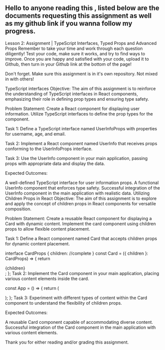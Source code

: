 ## Hello to anyone reading this , listed below are the documents requesting this assignment as well as my github link if you wanna follow my progress. 

Lesson 2: Assignment | TypeScript Interfaces, Typed Props and Advanced Props
Remember to take your time and work through each question diligently! Test your code, make sure it works, and try to find ways to improve. Once you are happy and satisfied with your code, upload it to Github, then turn in your Github link at the bottom of the page!

Don't forget. Make sure this assignment is in it's own repository. Not mixed in with others!



TypeScript interfaces
Objective: The aim of this assignment is to reinforce the understanding of TypeScript interfaces in React components, emphasizing their role in defining prop types and ensuring type safety.

Problem Statement: Create a React component for displaying user information. Utilize TypeScript interfaces to define the prop types for the component.

Task 1: Define a TypeScript interface named UserInfoProps with properties for username, age, and email.

Task 2: Implement a React component named UserInfo that receives props conforming to the UserInfoProps interface.

Task 3: Use the UserInfo component in your main application, passing props with appropriate data and display the data.

Expected Outcomes:

A well-defined TypeScript interface for user information props.
A functional UserInfo component that enforces type safety.
Successful integration of the UserInfo component in the main application with realistic data.
Utilizing Children Props in React
Objective: The aim of this assignment is to explore and apply the concept of children props in React components for versatile composition.

Problem Statement: Create a reusable React component for displaying a Card with dynamic content. Implement the card component using children props to allow flexible content placement.

Task 1: Define a React component named Card that accepts children props for dynamic content placement.

interface CardProps {
    children: //complete
}
const Card = ({ children }: CardProps) => {
  return <div>{children}</div>;
};
Task 2: Implement the Card component in your main application, placing various content elements inside the card.


const App = () => {
  return (
    <div>
    </div>
  );
};
Task 3: Experiment with different types of content within the Card component to understand the flexibility of children props.

Expected Outcomes:

A reusable Card component capable of accommodating diverse content.
Successful integration of the Card component in the main application with various content elements.



Thank you for either reading and/or grading this assignment. 